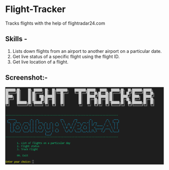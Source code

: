 # Flight-Tracker
Tracks flights with the help of flightradar24.com

## Skills - 
1. Lists down flights from an airport to another airport on a particular date.
2. Get live status of a specific flight using the flight ID.
3. Get live location of a flight.


## Screenshot:-
![Tool Menu](https://github.com/mymadhavyadav16/Flight-Tracker/blob/beace92144fc1008709cc4c5eea53e9c72f5f5b3/tool.png)
